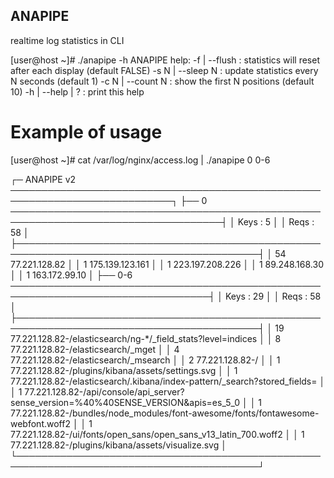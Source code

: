 ## ANAPIPE
realtime log statistics in CLI

[user@host ~]# ./anapipe -h
ANAPIPE help:
 -f   | --flush    : statistics will reset after each display (default FALSE)
 -s N | --sleep N  : update statistics every N seconds (default 1)
 -c N | --count N  : show the first N positions (default 10)
 -h   | --help | ? : print this help

# Example of usage

[user@host ~]# cat /var/log/nginx/access.log | ./anapipe 0 0-6

┌─ ANAPIPE v2 ────────────────────────────────────────────────────────────────────────────┐
├── 0 ────────────────────────────────────────────────────────────────────────────────────┤
│  Keys : 5                                                                               │
│  Reqs : 58                                                                              │
├─────────────────────────────────────────────────────────────────────────────────────────┤
│  54 77.221.128.82                                                                       │
│  1  175.139.123.161                                                                     │
│  1  223.197.208.226                                                                     │
│  1  89.248.168.30                                                                       │
│  1  163.172.99.10                                                                       │
├── 0-6 ──────────────────────────────────────────────────────────────────────────────────┤
│  Keys : 29                                                                              │
│  Reqs : 58                                                                              │
├─────────────────────────────────────────────────────────────────────────────────────────┤
│  19 77.221.128.82-/elasticsearch/ng-*/_field_stats?level=indices                        │
│  8  77.221.128.82-/elasticsearch/_mget                                                  │
│  4  77.221.128.82-/elasticsearch/_msearch                                               │
│  2  77.221.128.82-/                                                                     │
│  1  77.221.128.82-/plugins/kibana/assets/settings.svg                                   │
│  1  77.221.128.82-/elasticsearch/.kibana/index-pattern/_search?stored_fields=           │
│  1  77.221.128.82-/api/console/api_server?sense_version=%40%40SENSE_VERSION&apis=es_5_0 │
│  1  77.221.128.82-/bundles/node_modules/font-awesome/fonts/fontawesome-webfont.woff2    │
│  1  77.221.128.82-/ui/fonts/open_sans/open_sans_v13_latin_700.woff2                     │
│  1  77.221.128.82-/plugins/kibana/assets/visualize.svg                                  │
└─────────────────────────────────────────────────────────────────────────────────────────┘